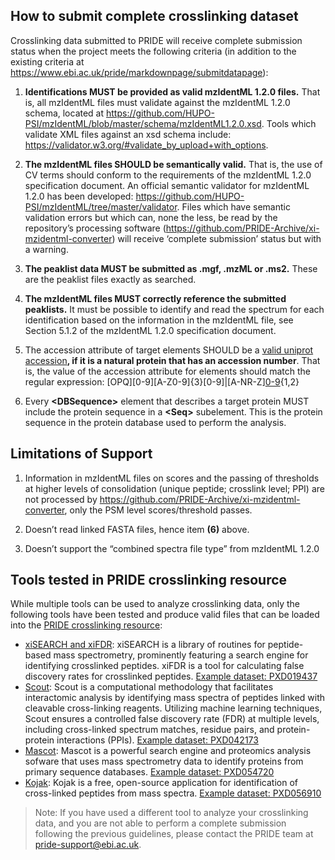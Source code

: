 ## How to submit complete crosslinking dataset

Crosslinking data submitted to PRIDE will receive complete submission status when the project meets the following criteria (in addition to the existing criteria at https://www.ebi.ac.uk/pride/markdownpage/submitdatapage):

1. **Identifications MUST be provided as valid mzIdentML 1.2.0 files.** That is, all mzIdentML files must validate against the mzIdentML 1.2.0 schema, located at https://github.com/HUPO-PSI/mzIdentML/blob/master/schema/mzIdentML1.2.0.xsd. Tools which validate XML files against an xsd schema include: https://validator.w3.org/#validate_by_upload+with_options.

2. **The mzIdentML files SHOULD be semantically valid.** That is, the use of CV terms should conform to the requirements of the mzIdentML 1.2.0 specification document. An official semantic validator for mzIdentML 1.2.0 has been developed: https://github.com/HUPO-PSI/mzIdentML/tree/master/validator. Files which have semantic validation errors but which can, none the less, be read by the repository’s processing software (https://github.com/PRIDE-Archive/xi-mzidentml-converter) will receive ‘complete submission’ status but with a warning.  

3. **The peaklist data MUST be submitted as .mgf, .mzML or .ms2.** These are the peaklist files exactly as searched.

4. **The mzIdentML files MUST correctly reference the submitted peaklists.** It must be possible to identify and read the spectrum for each identification based on the information in the mzIdentML file, see Section 5.1.2 of the mzIdentML 1.2.0 specification document.

5. The accession attribute of target <DBSequence> elements  SHOULD be a [valid uniprot accession](https://www.uniprot.org/help/accession_numbers)**, if it is a natural protein that has an accession number**. That is, the value of the accession attribute for <DBSequence> elements should match the regular expression: [OPQ][0-9][A-Z0-9]{3}[0-9]|[A-NR-Z][0-9]([A-Z][A-Z0-9]{2}[0-9]){1,2}

6. Every **&lt;**DBSequence**&gt;** element that describes a target protein MUST include the protein sequence in a **&lt;**Seq**&gt;** subelement. This is the protein sequence in the protein database used to perform the analysis.

## Limitations of Support

1. Information in mzIdentML files on scores and the passing of thresholds at higher levels of consolidation (unique peptide; crosslink level; PPI) are not processed by https://github.com/PRIDE-Archive/xi-mzidentml-converter, only the PSM level scores/threshold passes.

2. Doesn’t read linked FASTA files, hence item **(6)** above. 

3. Doesn’t support the “combined spectra file type” from mzIdentML 1.2.0

## Tools tested in PRIDE crosslinking resource

While multiple tools can be used to analyze crosslinking data, only the following tools have been tested and produce valid files that can be loaded into the [PRIDE crosslinking resource](https://www.ebi.ac.uk/pride/archive/crosslinking):

- [xiSEARCH and xiFDR](https://www.rappsilberlab.org/software/xisearch/): xiSEARCH is a library of routines for peptide-based mass spectrometry, prominently featuring a search engine for identifying crosslinked peptides. xiFDR is a tool for calculating false discovery rates for crosslinked peptides. [Example dataset: PXD019437](https://www.ebi.ac.uk/pride/archive/projects/PXD019437)
- [Scout](https://github.com/diogobor/Scout): Scout is a computational methodology that facilitates interactomic analysis by identifying mass spectra of peptides linked with cleavable cross-linking reagents. Utilizing machine learning techniques, Scout ensures a controlled false discovery rate (FDR) at multiple levels, including cross-linked spectrum matches, residue pairs, and protein-protein interactions (PPIs). [Example dataset: PXD042173](https://www.ebi.ac.uk/pride/archive/projects/PXD042173)
- [Mascot](https://www.matrixscience.com/): Mascot is a powerful search engine and proteomics analysis sofware that uses mass spectrometry data to identify proteins from primary sequence databases. [Example dataset: PXD054720](https://www.ebi.ac.uk/pride/archive/projects/PXD054720)
- [Kojak](https://kojak-ms.systemsbiology.net/): Kojak is a free, open-source application for identification of cross-linked peptides from mass spectra. [Example dataset: PXD056910](https://www.ebi.ac.uk/pride/archive/projects/PXD056910)

> Note: If you have used a different tool to analyze your crosslinking data, and you are not able to perform a complete submission following the previous guidelines, please contact the PRIDE team at pride-support@ebi.ac.uk.




